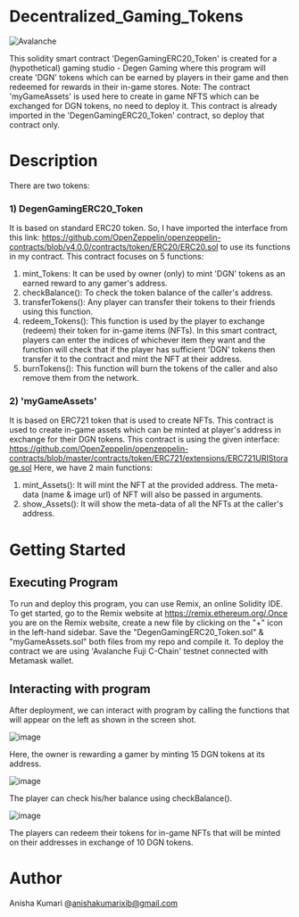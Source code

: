 # Decentralized_Gaming_Tokens

![Avalanche](https://img.shields.io/badge/Avalanche-Fuji_Network-red.svg)

This solidity smart contract 'DegenGamingERC20_Token' is created for a (hypothetical) gaming studio - Degen Gaming where this program will create 'DGN' tokens which can be earned by players in their game and then redeemed for rewards in their in-game stores.
Note: The contract 'myGameAssets' is used here to create in game NFTS which can be exchanged for DGN tokens, no need to deploy it. This contract is already imported in the 'DegenGamingERC20_Token' contract, so deploy that contract only.

# Description
There are two tokens:
### 1) DegenGamingERC20_Token
It is based on standard ERC20 token. So, I have imported the interface from this link: https://github.com/OpenZeppelin/openzeppelin-contracts/blob/v4.0.0/contracts/token/ERC20/ERC20.sol to use its functions in my contract.
This contract focuses on 5 functions:
1) mint_Tokens: It can be used by owner (only) to mint 'DGN' tokens as an earned reward to any gamer's address.
2) checkBalance(): To check the token balance of the caller's address.
3) transferTokens(): Any player can transfer their tokens to their friends using this function.
4) redeem_Tokens(): This function is used by the player to exchange (redeem) their token for in-game items (NFTs). In this smart contract, players can enter the indices of whichever item they want and the function will check that if the player has sufficient 'DGN' tokens then transfer it to the contract and mint the NFT at their address.
5) burnTokens(): This function will burn the tokens of the caller and also remove them from the network.

### 2) 'myGameAssets'
It is based on ERC721 token that is used to create NFTs. This contract is used to create in-game assets which can be minted at player's address in exchange for their DGN tokens. This contract is using the given interface: https://github.com/OpenZeppelin/openzeppelin-contracts/blob/master/contracts/token/ERC721/extensions/ERC721URIStorage.sol
Here, we have 2 main functions:
1) mint_Assets(): It will mint the NFT at the provided address. The meta-data (name & image url) of NFT will also be passed in arguments.
2) show_Assets(): It will show the meta-data of all the NFTs at the caller's address.

# Getting Started

## Executing Program
To run and deploy this program, you can use Remix, an online Solidity IDE. To get started, go to the Remix website at https://remix.ethereum.org/.Once you are on the Remix website, create a new file by clicking on the "+" icon in the left-hand sidebar. Save the "DegenGamingERC20_Token.sol" & "myGameAssets.sol" both files from my repo and compile it. To deploy the contract we are using 'Avalanche Fuji C-Chain' testnet connected with Metamask wallet.

## Interacting with program
After deployment, we can interact with program by calling the functions that will appear on the left as shown in the screen shot.

![image](https://github.com/SuryanshMishra01/Decentralized_Gaming_Tokens/assets/116947777/9ca8e4b9-9c43-4870-a32a-3ba6162f8e04)

Here, the owner is rewarding a gamer by minting 15 DGN tokens at its address.

![image](https://github.com/SuryanshMishra01/Decentralized_Gaming_Tokens/assets/116947777/0b41cffd-673f-47cb-a5b2-a6ee5f7ac324)

The player can check his/her balance using checkBalance().

![image](https://github.com/SuryanshMishra01/Decentralized_Gaming_Tokens/assets/116947777/969bfdd4-7bf3-490f-ae9f-dec215d6319e)

The players can redeem their tokens for in-game NFTs that will be minted on their addresses in exchange of 10 DGN tokens. 

# Author
Anisha Kumari @anishakumarixib@gmail.com
